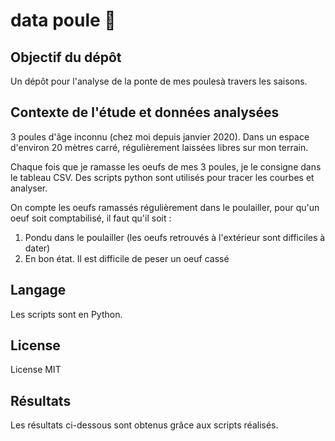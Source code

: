 # data poule :chicken:

## Objectif du dépôt

Un dépôt pour l'analyse de la ponte de mes poulesà travers les saisons.

## Contexte de l'étude et données analysées
3 poules d'âge inconnu (chez moi depuis janvier 2020). Dans un espace d'environ 20 mètres carré, régulièrement laissées libres sur mon terrain.

Chaque fois que je ramasse les oeufs de mes 3 poules, je le consigne dans le tableau CSV. Des scripts python sont utilisés pour tracer les courbes et analyser.
 
On compte les oeufs ramassés régulièrement dans le poulailler, pour qu'un oeuf soit comptabilisé, il faut qu'il soit :
1. Pondu dans le poulailler (les oeufs retrouvés à l'extérieur sont difficiles à dater)
2. En bon état. Il est difficile de peser un oeuf cassé
 
## Langage
Les scripts sont en Python.

## License
License MIT

## Résultats
Les résultats ci-dessous sont obtenus grâce aux scripts réalisés.
